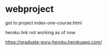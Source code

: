 # webproject

got to project 
index-one-course.html

heroku link not working as of now

https://graduate-guru-heroku.herokuapp.com/

